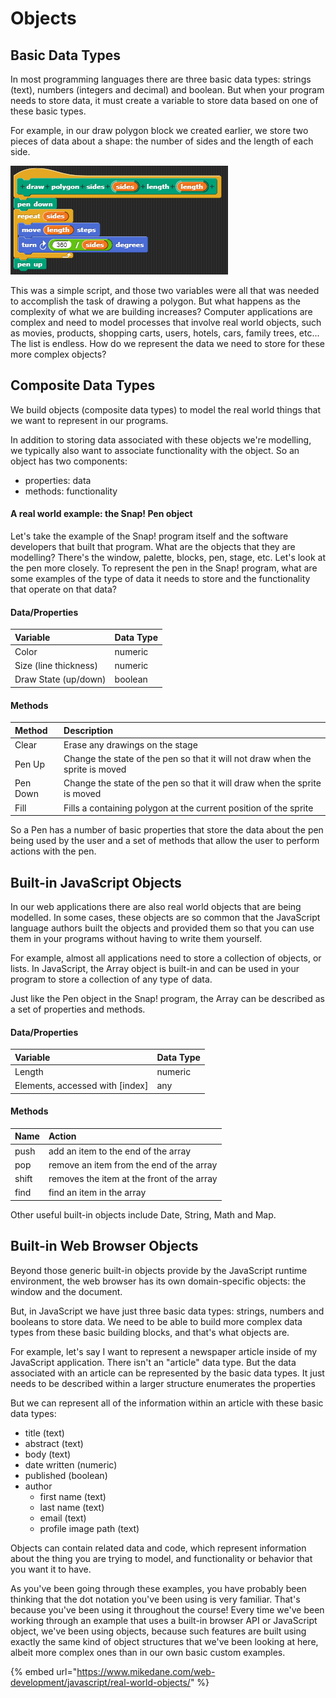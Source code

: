# Objects

## Basic Data Types

In most programming languages there are three basic data types: strings \(text\), numbers \(integers and decimal\) and boolean.  But when your program needs to store data, it must create a variable to store data based on one of these basic types.

For example, in our draw polygon block we created earlier, we store two pieces of data about a shape: the number of sides and the length of each side.

![](../.gitbook/assets/image%20%28147%29.png)

This was a simple script, and those two variables were all that was needed to accomplish the task of drawing a polygon. But what happens as the complexity of what we are building increases?  Computer applications are complex and need to model processes that involve real world objects, such as movies, products, shopping carts, users, hotels, cars, family trees, etc... The list is endless. How do we represent the data we need to store for these more complex objects?

## Composite Data Types

We build objects \(composite data types\) to model the real world things that we want to represent in our programs.

In addition to storing data associated with these objects we're modelling, we typically also want to associate functionality with the object.  So an object has two components:

* properties: data
* methods: functionality

#### A real world example: the Snap! Pen object

Let's take the example of the Snap! program itself and the software developers that built that program. What are the objects that they are modelling? There's the window, palette, blocks, pen, stage, etc. Let's look at the pen more closely. To represent the pen in the Snap! program, what are some examples of the type of data it needs to store and the functionality that operate on that data?

#### Data/Properties

| Variable | Data Type |
| :--- | :--- |
| Color | numeric |
| Size \(line thickness\) | numeric |
| Draw State \(up/down\) | boolean |

#### Methods

| Method | Description |
| :--- | :--- |
| Clear | Erase any drawings on the stage |
| Pen Up | Change the state of the pen so that it will not draw when the sprite is moved |
| Pen Down | Change the state of the pen so that it will draw when the sprite is moved |
| Fill | Fills a containing polygon at the current position of the sprite |

So a Pen has a number of basic properties that store the data about the pen being used by the user and a set of methods that allow the user to perform actions with the pen.

## Built-in JavaScript Objects

In our web applications there are also real world objects that are being modelled. In some cases, these objects are so common that the JavaScript language authors built the objects and provided them so that you can use them in your programs without having to write them yourself.

For example, almost all applications need to store a collection of objects, or lists. In JavaScript, the Array object is built-in and can be used in your program to store a collection of any type of data.  

Just like the Pen object in the Snap! program, the Array can be described as a set of properties and methods.

#### Data/Properties

| Variable | Data Type |
| :--- | :--- |
| Length | numeric |
| Elements, accessed with \[index\] | any |

#### Methods

| Name | Action |
| :--- | :--- |
| push | add an item to the end of the array |
| pop | remove an item from the end of the array |
| shift | removes the item at the front of the array |
| find | find an item in the array |

Other useful built-in objects include Date, String, Math and Map.

## Built-in Web Browser Objects

Beyond those generic built-in objects provide by the JavaScript runtime environment, the web browser has its own domain-specific objects: the window and the document.





But, in JavaScript we have just three basic data types: strings, numbers and booleans to store data. We need to be able to build more complex data types from these basic building blocks, and that's what objects are.

For example, let's say I want to represent a newspaper article inside of my JavaScript application. There isn't an "article" data type. But the data associated with an article can be represented by the basic data types. It just needs to be described within a larger structure enumerates the properties 

But we can represent all of the information within an article with these basic data types:

* title \(text\)
* abstract \(text\)
* body \(text\)
* date written \(numeric\)
* published \(boolean\)
* author 
  * first name \(text\)
  * last name \(text\)
  * email \(text\)
  * profile image path \(text\)



Objects can contain related data and code, which represent information about the thing you are trying to model, and functionality or behavior that you want it to have. 

As you've been going through these examples, you have probably been thinking that the dot notation you've been using is very familiar. That's because you've been using it throughout the course! Every time we've been working through an example that uses a built-in browser API or JavaScript object, we've been using objects, because such features are built using exactly the same kind of object structures that we've been looking at here, albeit more complex ones than in our own basic custom examples.



{% embed url="https://www.mikedane.com/web-development/javascript/real-world-objects/" %}



